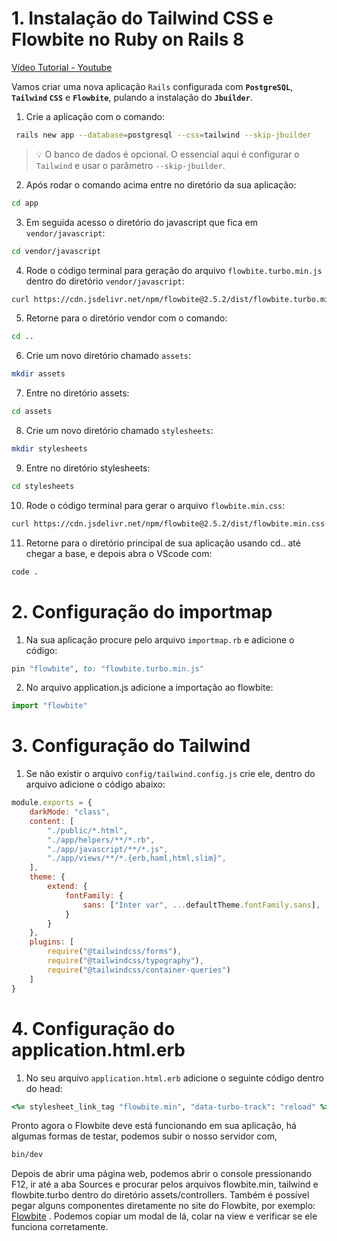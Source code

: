
# 1. Instalação do Tailwind CSS e Flowbite no Ruby on Rails 8


[Vídeo Tutorial - Youtube ](https://www.youtube.com/watch?si=gXqCODCtUM3_xswU&v=YBAu2O7RnRI&feature=youtu.be)

Vamos criar uma nova aplicação `Rails` configurada com **`PostgreSQL`**, **`Tailwind` `CSS`** e **`Flowbite`**, pulando a instalação do **`Jbuilder`**.

1. Crie a aplicação com o comando:
```bash
 rails new app --database=postgresql --css=tailwind --skip-jbuilder
```
> 💡 O banco de dados é opcional. O essencial aqui é configurar o  `Tailwind` e usar o parâmetro `--skip-jbuilder`.

2. Após rodar o comando acima entre no diretório da sua aplicação:
```bash
cd app
```
3. Em seguida acesso o diretório do javascript que fica em `vendor/javascript`:
```bash
cd vendor/javascript
```
4. Rode o código terminal para geração do arquivo `flowbite.turbo.min.js` dentro do diretório `vendor/javascript`:
```bash
curl https://cdn.jsdelivr.net/npm/flowbite@2.5.2/dist/flowbite.turbo.min.js > flowbite.turbo.min.js
```
5. Retorne para o diretório vendor com o comando:
```bash
cd ..
```
6. Crie um novo diretório chamado `assets`:
```bash
mkdir assets
```
7. Entre no diretório assets:
```bash
cd assets
```
8. Crie um novo diretório chamado `stylesheets`:
```bash
mkdir stylesheets
```
9. Entre no diretório stylesheets:
```bash
cd stylesheets
```
10. Rode o código terminal para gerar o arquivo `flowbite.min.css`:
```bash
curl https://cdn.jsdelivr.net/npm/flowbite@2.5.2/dist/flowbite.min.css > flowbite.min.css
```
11. Retorne para o diretório principal de sua aplicação usando cd.. até chegar a base, e depois abra o VScode com:
```bash
code .
```
# 2. Configuração do importmap

1. Na sua aplicação procure pelo arquivo `importmap.rb` e adicione o código:
```rb
pin "flowbite", to: "flowbite.turbo.min.js"
```
2. No arquivo application.js adicione a importação ao flowbite:
```js
import "flowbite"
```
# 3. Configuração do Tailwind

1. Se não existir o arquivo `config/tailwind.config.js` crie ele, dentro do arquivo adicione o código abaixo:
```js
module.exports = {
    darkMode: "class",
    content: [
        "./public/*.html",
        "./app/helpers/**/*.rb",
        "./app/javascript/**/*.js",
        "./app/views/**/*.{erb,haml,html,slim}",
    ],
    theme: {
        extend: {
            fontFamily: {
                sans: ["Inter var", ...defaultTheme.fontFamily.sans],
            }
        }
    },
    plugins: [
        require("@tailwindcss/forms"),
        require("@tailwindcss/typography"),
        require("@tailwindcss/container-queries")
    ]
}
```

# 4. Configuração do application.html.erb

1. No seu arquivo `application.html.erb` adicione o seguinte código dentro do head:
```rb
<%= stylesheet_link_tag "flowbite.min", "data-turbo-track": "reload" %>
```
Pronto agora o Flowbite deve está funcionando em sua aplicação, há algumas formas de testar, podemos subir o nosso servidor com,
```bash
bin/dev
```
Depois de abrir uma página web, podemos abrir o console pressionando F12, ir até a aba Sources e procurar pelos arquivos flowbite.min, tailwind e flowbite.turbo dentro do diretório assets/controllers.
Também é possível pegar alguns componentes diretamente no site do Flowbite, por exemplo: [Flowbite](https://flowbite.com/docs/components/modal/)
.
Podemos copiar um modal de lá, colar na view e verificar se ele funciona corretamente.
